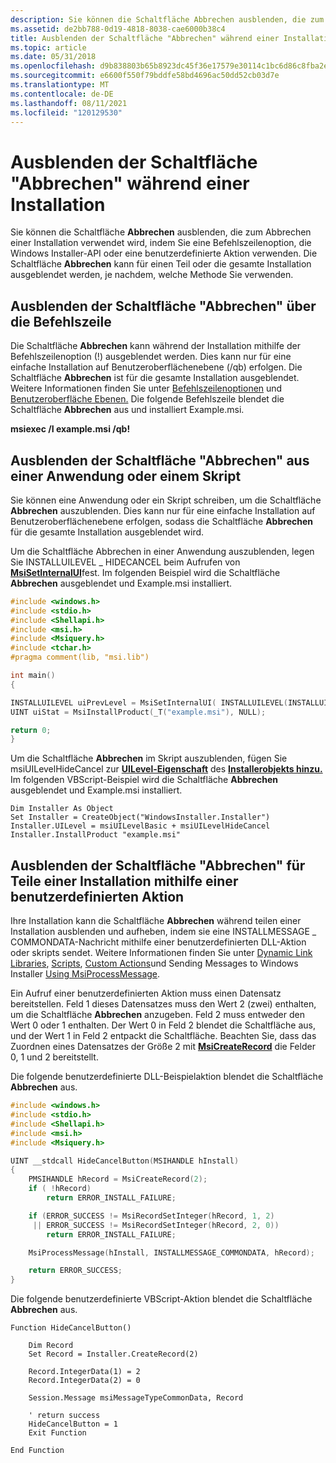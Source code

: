 ```yaml
---
description: Sie können die Schaltfläche Abbrechen ausblenden, die zum Abbrechen einer Installation verwendet wird, indem Sie eine Befehlszeilenoption, die Windows Installer-API oder eine benutzerdefinierte Aktion verwenden. Die Schaltfläche Abbrechen kann für einen Teil oder die gesamte Installation ausgeblendet werden, je nachdem, welche Methode Sie verwenden.
ms.assetid: de2bb788-0d19-4818-8038-cae6000b38c4
title: Ausblenden der Schaltfläche "Abbrechen" während einer Installation
ms.topic: article
ms.date: 05/31/2018
ms.openlocfilehash: d9b838803b65b8923dc45f36e17579e30114c1bc6d86c8fba2e533252e524568
ms.sourcegitcommit: e6600f550f79bddfe58bd4696ac50dd52cb03d7e
ms.translationtype: MT
ms.contentlocale: de-DE
ms.lasthandoff: 08/11/2021
ms.locfileid: "120129530"
---
```

# <a name="hiding-the-cancel-button-during-an-installation"></a>Ausblenden der Schaltfläche "Abbrechen" während einer Installation

Sie können die Schaltfläche **Abbrechen** ausblenden, die zum Abbrechen einer Installation verwendet wird, indem Sie eine Befehlszeilenoption, die Windows Installer-API oder eine benutzerdefinierte Aktion verwenden. Die Schaltfläche **Abbrechen** kann für einen Teil oder die gesamte Installation ausgeblendet werden, je nachdem, welche Methode Sie verwenden.

## <a name="hiding-the-cancel-button-from-the-command-line"></a>Ausblenden der Schaltfläche "Abbrechen" über die Befehlszeile

Die Schaltfläche **Abbrechen** kann während der Installation mithilfe der Befehlszeilenoption (!) ausgeblendet werden. Dies kann nur für eine einfache Installation auf Benutzeroberflächenebene (/qb) erfolgen. Die Schaltfläche **Abbrechen** ist für die gesamte Installation ausgeblendet. Weitere Informationen finden Sie unter [Befehlszeilenoptionen](command-line-options.md) und [Benutzeroberfläche Ebenen.](user-interface-levels.md) Die folgende Befehlszeile blendet die Schaltfläche **Abbrechen** aus und installiert Example.msi.

**msiexec /I example.msi /qb!**

## <a name="hiding-the-cancel-button-from-an-application-or-script"></a>Ausblenden der Schaltfläche "Abbrechen" aus einer Anwendung oder einem Skript

Sie können eine Anwendung oder ein Skript schreiben, um die Schaltfläche **Abbrechen** auszublenden. Dies kann nur für eine einfache Installation auf Benutzeroberflächenebene erfolgen, sodass die Schaltfläche **Abbrechen** für die gesamte Installation ausgeblendet wird.

Um die Schaltfläche Abbrechen in einer Anwendung auszublenden, legen Sie INSTALLUILEVEL \_ HIDECANCEL beim Aufrufen von [**MsiSetInternalUI**](/windows/desktop/api/Msi/nf-msi-msisetinternalui)fest. Im folgenden Beispiel wird die Schaltfläche **Abbrechen** ausgeblendet und Example.msi installiert.


```C++
#include <windows.h>
#include <stdio.h>
#include <Shellapi.h>
#include <msi.h>
#include <Msiquery.h>
#include <tchar.h>
#pragma comment(lib, "msi.lib")

int main()  
{

INSTALLUILEVEL uiPrevLevel = MsiSetInternalUI( INSTALLUILEVEL(INSTALLUILEVEL_BASIC | INSTALLUILEVEL_HIDECANCEL), 0); 
UINT uiStat = MsiInstallProduct(_T("example.msi"), NULL);

return 0;  
}
```



Um die Schaltfläche **Abbrechen** im Skript auszublenden, fügen Sie msiUILevelHideCancel zur [**UILevel-Eigenschaft**](installer-uilevel.md) des [**Installerobjekts hinzu.**](installer-object.md) Im folgenden VBScript-Beispiel wird die Schaltfläche **Abbrechen** ausgeblendet und Example.msi installiert.


```VB
Dim Installer As Object
Set Installer = CreateObject("WindowsInstaller.Installer")
Installer.UILevel = msiUILevelBasic + msiUILevelHideCancel
Installer.InstallProduct "example.msi"
```



## <a name="hiding-the-cancel-button-for-parts-of-an-installation-using-a-custom-action"></a>Ausblenden der Schaltfläche "Abbrechen" für Teile einer Installation mithilfe einer benutzerdefinierten Aktion

Ihre Installation kann die Schaltfläche **Abbrechen** während teilen einer Installation ausblenden und aufheben, indem sie eine INSTALLMESSAGE \_ COMMONDATA-Nachricht mithilfe einer benutzerdefinierten DLL-Aktion oder skripts sendet. Weitere Informationen finden Sie unter [Dynamic Link Libraries](dynamic-link-libraries.md), [Scripts](scripts.md), [Custom Actions](custom-actions.md)und Sending Messages to Windows Installer [Using MsiProcessMessage](sending-messages-to-windows-installer-using-msiprocessmessage.md).

Ein Aufruf einer benutzerdefinierten Aktion muss einen Datensatz bereitstellen. Feld 1 dieses Datensatzes muss den Wert 2 (zwei) enthalten, um die Schaltfläche **Abbrechen** anzugeben. Feld 2 muss entweder den Wert 0 oder 1 enthalten. Der Wert 0 in Feld 2 blendet die Schaltfläche aus, und der Wert 1 in Feld 2 entpackt die Schaltfläche. Beachten Sie, dass das Zuordnen eines Datensatzes der Größe 2 mit [**MsiCreateRecord**](/windows/desktop/api/Msiquery/nf-msiquery-msicreaterecord) die Felder 0, 1 und 2 bereitstellt.

Die folgende benutzerdefinierte DLL-Beispielaktion blendet die Schaltfläche **Abbrechen** aus.


```C++
#include <windows.h>
#include <stdio.h>
#include <Shellapi.h>
#include <msi.h>
#include <Msiquery.h>

UINT __stdcall HideCancelButton(MSIHANDLE hInstall)
{
    PMSIHANDLE hRecord = MsiCreateRecord(2);
    if ( !hRecord)
        return ERROR_INSTALL_FAILURE;

    if (ERROR_SUCCESS != MsiRecordSetInteger(hRecord, 1, 2)
     || ERROR_SUCCESS != MsiRecordSetInteger(hRecord, 2, 0))
        return ERROR_INSTALL_FAILURE;

    MsiProcessMessage(hInstall, INSTALLMESSAGE_COMMONDATA, hRecord);

    return ERROR_SUCCESS;
}
```



Die folgende benutzerdefinierte VBScript-Aktion blendet die Schaltfläche **Abbrechen** aus.


```VB
Function HideCancelButton()

    Dim Record
    Set Record = Installer.CreateRecord(2)

    Record.IntegerData(1) = 2
    Record.IntegerData(2) = 0

    Session.Message msiMessageTypeCommonData, Record
 
    ' return success
    HideCancelButton = 1
    Exit Function

End Function
```



 

 



